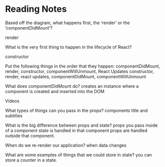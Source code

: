 # Reading Notes

Based off the diagram, what happens first, the ‘render’ or the ‘componentDidMount’?

render

What is the very first thing to happen in the lifecycle of React?

constructor

Put the following things in the order that they happen: componentDidMount, render, constructor, componentWillUnmount, React Updates
constructor, render, react updates, componentDidMount, componentWillUnmount

What does componentDidMount do?
creates an instance where a component is created and inserted into the DOM

Videos

What types of things can you pass in the props?
components title and subtitles

What is the big difference between props and state?
props you pass inside of a component state is handled in that component props are handled outside that component.

When do we re-render our application?
when data changes

What are some examples of things that we could store in state?
you can store a counter in a state.